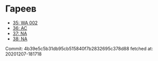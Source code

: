 # Гареев
- [35: WA 002](35.md)
- [36: AC](36.md)
- [37: NA](37.md)
- [38: NA](38.md)

Commit: 4b39e5c5b31db95cb515840f7b2832695c378d88
 fetched at: 20201207-181718
